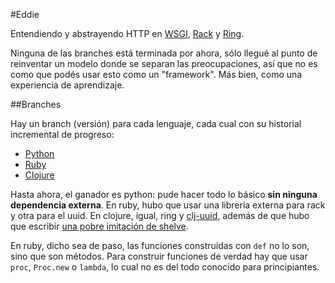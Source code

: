 #Eddie

Entendiendo y abstrayendo HTTP en [WSGI](http://wsgi.org/wsgi/WsgiStart), [Rack](http://rack.rubyforge.org/) y [Ring](http://mmcgrana.github.com/2010/03/clojure-web-development-ring.html). 

Ninguna de las branches está terminada por ahora, sólo llegué al punto de reinventar un modelo donde se separan las preocupaciones, así que no es como que podés usar esto como un "framework". Más bien, como una experiencia de aprendizaje.

##Branches

Hay un branch (versión) para cada lenguaje, cada cual con su historial incremental de progreso:

* [Python](https://github.com/lfborjas/eddie/tree/python)
* [Ruby](https://github.com/lfborjas/eddie/tree/ruby)
* [Clojure](https://github.com/lfborjas/eddie/tree/clojure)

Hasta ahora, el ganador es python: pude hacer todo lo básico **sin ninguna dependencia externa**. En ruby, hubo que usar una librería externa para rack y otra para el uuid. En clojure, igual, ring y [clj-uuid](http://clojars.org/clj-uuid), además de que hubo que escribir [una pobre imitación de shelve](https://github.com/lfborjas/eddie/blob/clojure/eddie/src/eddie/utils.clj).

En ruby, dicho sea de paso, las funciones construidas con `def` no lo son, sino que son métodos. Para construir funciones de verdad hay que usar `proc`, `Proc.new` o `lambda`, lo cual no es del todo conocido para principiantes. 


